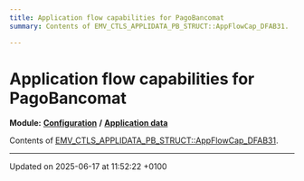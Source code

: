 ```yaml
---
title: Application flow capabilities for PagoBancomat
summary: Contents of EMV_CTLS_APPLIDATA_PB_STRUCT::AppFlowCap_DFAB31. 

---
```


# Application flow capabilities for PagoBancomat

**Module:** **[Configuration](group___a_d_k___c_o_n_f_i_g_u_r_a_t_i_o_n.md)** **/** **[Application data](group___d_e_f___c_o_n_f___a_p_p_l_i.md)**

Contents of [EMV_CTLS_APPLIDATA_PB_STRUCT::AppFlowCap_DFAB31](struct_e_m_v___c_t_l_s___a_p_p_l_i_d_a_t_a___p_b___s_t_r_u_c_t.md#variable-appflowcap-dfab31). 






-------------------------------

Updated on 2025-06-17 at 11:52:22 +0100
